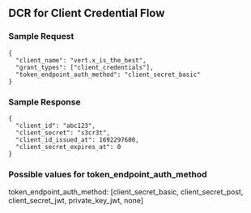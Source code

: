 ## DCR for Client Credential Flow 

### Sample Request 
```
{
  "client_name": "vert.x_is_the_best",
  "grant_types": ["client_credentials"],
  "token_endpoint_auth_method": "client_secret_basic"
}
```

### Sample Response
```
{
  "client_id": "abc123",
  "client_secret": "s3cr3t",
  "client_id_issued_at": 1692297600,
  "client_secret_expires_at": 0
}
```
### Possible values for token_endpoint_auth_method
token_endpoint_auth_method: [client_secret_basic, client_secret_post, client_secret_jwt, private_key_jwt, none]